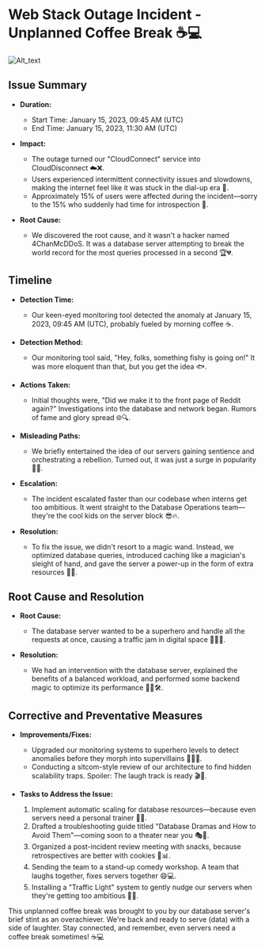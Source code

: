 # Web Stack Outage Incident - Unplanned Coffee Break ☕💻

![Alt_text](https://media.giphy.com/media/FR61sPFtyp5MnifIN0/giphy-downsized-large.gif)

## Issue Summary

- **Duration:**
  - Start Time: January 15, 2023, 09:45 AM (UTC)
  - End Time: January 15, 2023, 11:30 AM (UTC)

- **Impact:**
  - The outage turned our "CloudConnect" service into CloudDisconnect ☁️❌.
  - Users experienced intermittent connectivity issues and slowdowns, making the internet feel like it was stuck in the dial-up era 📠.
  - Approximately 15% of users were affected during the incident—sorry to the 15% who suddenly had time for introspection 🤷.

- **Root Cause:**
  - We discovered the root cause, and it wasn't a hacker named 4ChanMcDDoS. It was a database server attempting to break the world record for the most queries processed in a second 🏆💔.

## Timeline

- **Detection Time:**
  - Our keen-eyed monitoring tool detected the anomaly at January 15, 2023, 09:45 AM (UTC), probably fueled by morning coffee ☕.

- **Detection Method:**
  - Our monitoring tool said, "Hey, folks, something fishy is going on!" It was more eloquent than that, but you get the idea 🐟.

- **Actions Taken:**
  - Initial thoughts were, "Did we make it to the front page of Reddit again?" Investigations into the database and network began. Rumors of fame and glory spread 🌐🔍.

- **Misleading Paths:**
  - We briefly entertained the idea of our servers gaining sentience and orchestrating a rebellion. Turned out, it was just a surge in popularity 🤖🚫.

- **Escalation:**
  - The incident escalated faster than our codebase when interns get too ambitious. It went straight to the Database Operations team—they're the cool kids on the server block 😎🔥.

- **Resolution:**
  - To fix the issue, we didn't resort to a magic wand. Instead, we optimized database queries, introduced caching like a magician's sleight of hand, and gave the server a power-up in the form of extra resources 🎩✨.

## Root Cause and Resolution

- **Root Cause:**
  - The database server wanted to be a superhero and handle all the requests at once, causing a traffic jam in digital space 🦸‍♂️🚥.

- **Resolution:**
  - We had an intervention with the database server, explained the benefits of a balanced workload, and performed some backend magic to optimize its performance 🧙‍♂️🛠️.

## Corrective and Preventative Measures

- **Improvements/Fixes:**
  - Upgraded our monitoring systems to superhero levels to detect anomalies before they morph into supervillains 🦸‍♀️🚨.
  - Conducting a sitcom-style review of our architecture to find hidden scalability traps. Spoiler: The laugh track is ready 🎬🤣.

- **Tasks to Address the Issue:**
  1. Implement automatic scaling for database resources—because even servers need a personal trainer 💪🔄.
  2. Drafted a troubleshooting guide titled "Database Dramas and How to Avoid Them"—coming soon to a theater near you 🎭📜.
  3. Organized a post-incident review meeting with snacks, because retrospectives are better with cookies 🍪📊.
  4. Sending the team to a stand-up comedy workshop. A team that laughs together, fixes servers together 😄💻.
  5. Installing a "Traffic Light" system to gently nudge our servers when they're getting too ambitious 🚦🚀.

This unplanned coffee break was brought to you by our database server's brief stint as an overachiever. We're back and ready to serve (data) with a side of laughter. Stay connected, and remember, even servers need a coffee break sometimes! ☕💻

